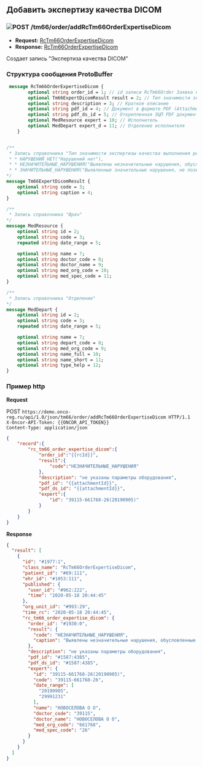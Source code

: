 ## Добавить экспертизу качества DICOM

### ![POST](../../../../img/post.png) /tm66/order/addRcTm66OrderExpertiseDicom
* **Request:** [RcTm66OrderExpertiseDicom](../../../../types/types.md#com.siams.med.api.Rc.RcTm66OrderExpertiseDicom)
* **Response:** [RcTm66OrderExpertiseDicom](../../../../types/types.md#com.siams.med.api.Rc.RcTm66OrderExpertiseDicom)  

Создает запись "Экспертиза качества DICOM"

### Структура сообщения ProtoBuffer
```proto
 message RcTm66OrderExpertiseDicom {
        optional string order_id = 1; // id записи RcTm66Order Заявка на ДЭЗО
        optional Tm66ExpertDicomResult result = 2; // Тип значимости экспертизы качества выполнения рентген-радиологического снимка
        optional string description = 3; // Краткое описание
        optional string pdf_id = 4; // Документ в формате PDF (Attachment.id)
        optional string pdf_ds_id = 5; // Открепленная ЭЦП PDF документа (Attachment.id)
        optional MedResource expert = 10; // Исполнитель
        optional MedDepart expert_d = 11; // Отделение исполнителя
    }


/**
 * Запись справочника "Тип значимости экспертизы качества выполнения рентген-радиологического снимка"
 * * НАРУШЕНИЙ_НЕТ("Нарушений нет"),
 * * НЕЗНАЧИТЕЛЬНЫЕ_НАРУШЕНИЯ("Выявлены незначительные нарушения, обусловленные оборудованием, на котором проводилось исследование"),
 * * ЗНАЧИТЕЛЬНЫЕ_НАРУШЕНИЯ("Выявленные значительные нарушения, не позволяющие сделать достоверные заключения")
*/
message Tm66ExpertDicomResult {
    optional string code = 3;
    optional string caption = 4;
}

/**
 * Запись справочника "Врач"
*/
message MedResource {
    optional string id = 2;
    optional string code = 3;
    repeated string date_range = 5;

    optional string name = 7;
    optional string doctor_code = 8;
    optional string doctor_name = 9;
    optional string med_org_code = 10;
    optional string med_spec_code = 11;
}

/**
 * Запись справочника "Отделение"
*/
message MedDepart {
    optional string id = 2;
    optional string code = 3;
    repeated string date_range = 5;

    optional string name = 7;
    optional string depart_code = 8;
    optional string med_org_code = 9;
    optional string name_full = 10;
    optional string name_short = 11;
    optional string type_help = 12;
}
```

### Пример http

**Request**   

POST `https://demo.onco-reg.ru/api/1.0/json/tm66/order/addRcTm66OrderExpertiseDicom HTTP/1.1`  
`X-Oncor-API-Token: {{ONCOR_API_TOKEN}}`  
`Content-Type: application/json`

```json
{
    "record":{
        "rc_tm66_order_expertise_dicom":{
            "order_id":"{{rcId}}",
            "result":{
                "code":"НЕЗНАЧИТЕЛЬНЫЕ_НАРУШЕНИЯ"
            },
            "description": "не указаны параметры оборудования",
            "pdf_id": "{{attachmentId}}",
            "pdf_ds_id": "{{attachmentId}}",
            "expert":{
                "id": "39115-661768-26(20190905)"
            }
        }
    }
}
```
**Response**
```json
{
  "result": [
    {
      "id": "#1977:1",
      "class_name": "RcTm66OrderExpertiseDicom",
      "patient_id": "#69:111",
      "ehr_id": "#1053:111",
      "published": {
        "user_id": "#962:222",
        "time": "2020-05-18 20:44:45"
      },
      "org_unit_id": "#993:29",
      "time_rc": "2020-05-18 20:44:45",
      "rc_tm66_order_expertise_dicom": {
        "order_id": "#1930:0",
        "result": {
          "code": "НЕЗНАЧИТЕЛЬНЫЕ_НАРУШЕНИЯ",
          "caption": "Выявлены незначительные нарушения, обусловленные оборудованием, на котором проводилось исследование"
        },
        "description": "не указаны параметры оборудования",
        "pdf_id": "#1587:4385",
        "pdf_ds_id": "#1587:4385",
        "expert": {
          "id": "39115-661768-26(20190905)",
          "code": "39115-661768-26",
          "date_range": [
            "20190905",
            "29991231"
          ],
          "name": "НОВОСЕЛОВА О О",
          "doctor_code": "39115",
          "doctor_name": "НОВОСЕЛОВА О О",
          "med_org_code": "661768",
          "med_spec_code": "26"
        }
      }
    }
  ]
}
```

